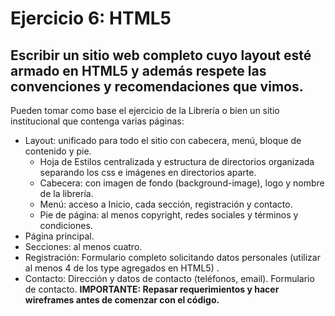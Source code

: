 # Ejercicio 6: HTML5
Escribir un sitio web completo cuyo layout esté armado en HTML5 y además respete las convenciones y recomendaciones que vimos. 
---
Pueden tomar como base el ejercicio de la Librería o bien un sitio institucional que  contenga varias páginas:
- Layout: unificado para todo el sitio con cabecera, menú, bloque de contenido y pie. 
  - Hoja de Estilos centralizada y estructura de directorios organizada separando los css e imágenes en directorios aparte.
  - Cabecera: con imagen de fondo (background-image), logo y nombre de la librería.
  - Menú: acceso a Inicio, cada sección, registración y contacto.
  - Pie de página: al menos copyright, redes sociales y términos y condiciones.
- Página principal.
- Secciones: al menos cuatro. 
- Registración: Formulario completo solicitando datos personales (utilizar al menos 4 de los type agregados en HTML5) .
- Contacto: Dirección y datos de contacto (teléfonos, email). Formulario de contacto.
**IMPORTANTE: Repasar requerimientos y hacer wireframes antes de comenzar con el código.**
